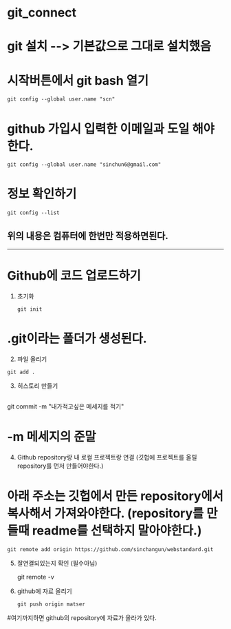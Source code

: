 # git_connect

# git 설치 --> 기본값으로 그대로 설치했음

# 시작버튼에서 git bash 열기

```
git config --global user.name "scn"
```

# github 가입시 입력한 이메일과 도일 해야한다.

```
git config --global user.name "sinchun6@gmail.com"
```
# 정보 확인하기
```
git config --list
```

위의 내용은 컴퓨터에 한번만 적용하면된다.
-------------------------
-------------------------

# Github에 코드 업로드하기

1. 초기화

   ```
   git init
   ```
# .git이라는 폴더가 생성된다.

2. 파일 올리기

  ```
  git add .
  ```

3. 히스토리 만들기

   ```
  git commit -m "내가적고싶은 메세지를 적기"

# -m 메세지의 준말

4. Github repository랑 내 로컬 프로젝트랑 연결 (깃헙에 프로젝트를 올릴 repository를 먼저 만들어야한다.)
# 아래 주소는 깃헙에서 만든 repository에서 복사해서 가져와야한다. (repository를 만들때 readme를 선택하지 말아야한다.)

```
git remote add origin https://github.com/sinchangun/webstandard.git
```
5. 잘연결되있는지 확인 (필수아님)

   git remote -v

6. github에 자료 올리기
   ```
   git push origin matser
   ```
#여기까지하면 github의 repository에 자료가 올라가 있다.



   
